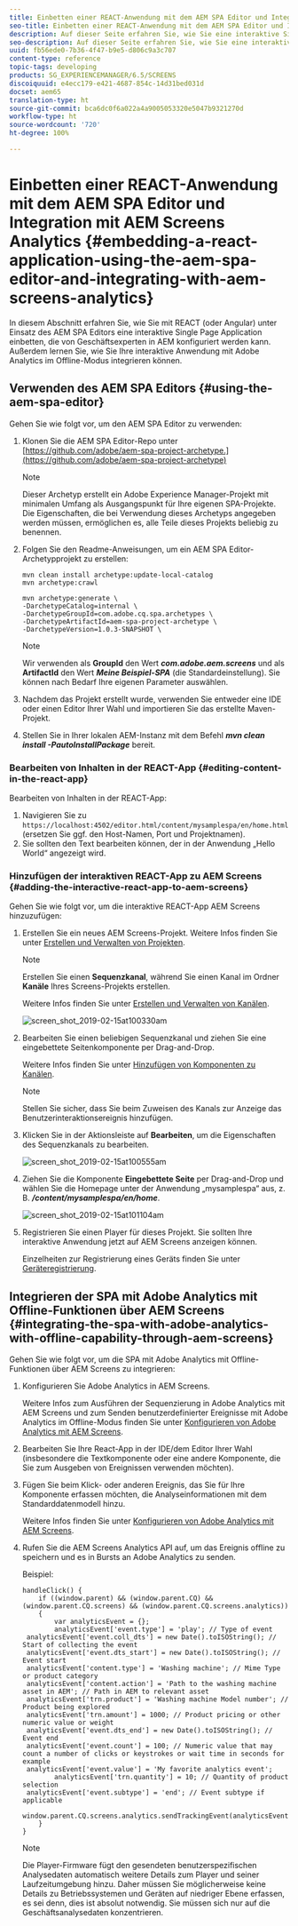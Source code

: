 ```yaml
---
title: Einbetten einer REACT-Anwendung mit dem AEM SPA Editor und Integration mit AEM Screens Analytics
seo-title: Einbetten einer REACT-Anwendung mit dem AEM SPA Editor und Integration mit AEM Screens Analytics
description: Auf dieser Seite erfahren Sie, wie Sie eine interaktive Single Page Application mithilfe von REACT (oder Angular) mit dem AEM SPA-Editor einbetten, der von Geschäftsleuten in AEM konfiguriert werden kann, und wie Sie Ihre interaktive Anwendung offline in Adobe Analytics integrieren.
seo-description: Auf dieser Seite erfahren Sie, wie Sie eine interaktive Single Page Application mithilfe von REACT (oder Angular) mit dem AEM SPA-Editor einbetten, der von Geschäftsleuten in AEM konfiguriert werden kann, und wie Sie Ihre interaktive Anwendung offline in Adobe Analytics integrieren.
uuid: fb56ede0-7b36-4f47-b9e5-d806c9a3c707
content-type: reference
topic-tags: developing
products: SG_EXPERIENCEMANAGER/6.5/SCREENS
discoiquuid: e4ecc179-e421-4687-854c-14d31bed031d
docset: aem65
translation-type: ht
source-git-commit: bca6dc0f6a022a4a9005053320e5047b9321270d
workflow-type: ht
source-wordcount: '720'
ht-degree: 100%

---
```



# Einbetten einer REACT-Anwendung mit dem AEM SPA Editor und Integration mit AEM Screens Analytics {#embedding-a-react-application-using-the-aem-spa-editor-and-integrating-with-aem-screens-analytics}

In diesem Abschnitt erfahren Sie, wie Sie mit REACT (oder Angular) unter Einsatz des AEM SPA Editors eine interaktive Single Page Application einbetten, die von Geschäftsexperten in AEM konfiguriert werden kann. Außerdem lernen Sie, wie Sie Ihre interaktive Anwendung mit Adobe Analytics im Offline-Modus integrieren können.

## Verwenden des AEM SPA Editors {#using-the-aem-spa-editor}

Gehen Sie wie folgt vor, um den AEM SPA Editor zu verwenden:

1. Klonen Sie die AEM SPA Editor-Repo unter [https://github.com/adobe/aem-spa-project-archetype.](https://github.com/adobe/aem-spa-project-archetype)

   >[!NOTE]
   >
   >Dieser Archetyp erstellt ein Adobe Experience Manager-Projekt mit minimalen Umfang als Ausgangspunkt für Ihre eigenen SPA-Projekte. Die Eigenschaften, die bei Verwendung dieses Archetyps angegeben werden müssen, ermöglichen es, alle Teile dieses Projekts beliebig zu benennen.

1. Folgen Sie den Readme-Anweisungen, um ein AEM SPA Editor-Archetypprojekt zu erstellen:

   ```
   mvn clean install archetype:update-local-catalog
   mvn archetype:crawl
   
   mvn archetype:generate \
   -DarchetypeCatalog=internal \
   -DarchetypeGroupId=com.adobe.cq.spa.archetypes \
   -DarchetypeArtifactId=aem-spa-project-archetype \
   -DarchetypeVersion=1.0.3-SNAPSHOT \
   ```

   >[!NOTE]
   >
   >Wir verwenden als **GroupId** den Wert ***com.adobe.aem.screens*** und als **ArtifactId** den Wert ***Meine Beispiel-SPA*** (die Standardeinstellung). Sie können nach Bedarf Ihre eigenen Parameter auswählen.

1. Nachdem das Projekt erstellt wurde, verwenden Sie entweder eine IDE oder einen Editor Ihrer Wahl und importieren Sie das erstellte Maven-Projekt.
1. Stellen Sie in Ihrer lokalen AEM-Instanz mit dem Befehl ***mvn clean install -PautoInstallPackage*** bereit.

### Bearbeiten von Inhalten in der REACT-App {#editing-content-in-the-react-app}

Bearbeiten von Inhalten in der REACT-App:

1. Navigieren Sie zu `https://localhost:4502/editor.html/content/mysamplespa/en/home.html` (ersetzen Sie ggf. den Host-Namen, Port und Projektnamen).
1. Sie sollten den Text bearbeiten können, der in der Anwendung „Hello World“ angezeigt wird.

### Hinzufügen der interaktiven REACT-App zu AEM Screens {#adding-the-interactive-react-app-to-aem-screens}

Gehen Sie wie folgt vor, um die interaktive REACT-App AEM Screens hinzuzufügen:

1. Erstellen Sie ein neues AEM Screens-Projekt. Weitere Infos finden Sie unter [Erstellen und Verwalten von Projekten](creating-a-screens-project.md).

   >[!NOTE]
   >
   >Erstellen Sie einen **Sequenzkanal**, während Sie einen Kanal im Ordner **Kanäle** Ihres Screens-Projekts erstellen.
   >
   >
   >Weitere Infos finden Sie unter [Erstellen und Verwalten von Kanälen](managing-channels.md).

   ![screen_shot_2019-02-15at100330am](assets/screen_shot_2019-02-15at100330am.png)

1. Bearbeiten Sie einen beliebigen Sequenzkanal und ziehen Sie eine eingebettete Seitenkomponente per Drag-and-Drop.

   Weitere Infos finden Sie unter [Hinzufügen von Komponenten zu Kanälen](adding-components-to-a-channel.md).

   >[!NOTE]
   >
   >Stellen Sie sicher, dass Sie beim Zuweisen des Kanals zur Anzeige das Benutzerinteraktionsereignis hinzufügen.

1. Klicken Sie in der Aktionsleiste auf **Bearbeiten**, um die Eigenschaften des Sequenzkanals zu bearbeiten.

   ![screen_shot_2019-02-15at100555am](assets/screen_shot_2019-02-15at100555am.png)

1. Ziehen Sie die Komponente **Eingebettete Seite** per Drag-and-Drop und wählen Sie die Homepage unter der Anwendung „mysamplespa“ aus, z. B. ***/content/mysamplespa/en/home***.

   ![screen_shot_2019-02-15at101104am](assets/screen_shot_2019-02-15at101104am.png)

1. Registrieren Sie einen Player für dieses Projekt. Sie sollten Ihre interaktive Anwendung jetzt auf AEM Screens anzeigen können.

   Einzelheiten zur Registrierung eines Geräts finden Sie unter [Geräteregistrierung](device-registration.md).

## Integrieren der SPA mit Adobe Analytics mit Offline-Funktionen über AEM Screens {#integrating-the-spa-with-adobe-analytics-with-offline-capability-through-aem-screens}

Gehen Sie wie folgt vor, um die SPA mit Adobe Analytics mit Offline-Funktionen über AEM Screens zu integrieren:

1. Konfigurieren Sie Adobe Analytics in AEM Screens.

   Weitere Infos zum Ausführen der Sequenzierung in Adobe Analytics mit AEM Screens und zum Senden benutzerdefinierter Ereignisse mit Adobe Analytics im Offline-Modus finden Sie unter [Konfigurieren von Adobe Analytics mit AEM Screens](configuring-adobe-analytics-aem-screens.md).

1. Bearbeiten Sie Ihre React-App in der IDE/dem Editor Ihrer Wahl (insbesondere die Textkomponente oder eine andere Komponente, die Sie zum Ausgeben von Ereignissen verwenden möchten).
1. Fügen Sie beim Klick- oder anderen Ereignis, das Sie für Ihre Komponente erfassen möchten, die Analyseinformationen mit dem Standarddatenmodell hinzu.

   Weitere Infos finden Sie unter [Konfigurieren von Adobe Analytics mit AEM Screens](configuring-adobe-analytics-aem-screens.md).

1. Rufen Sie die AEM Screens Analytics API auf, um das Ereignis offline zu speichern und es in Bursts an Adobe Analytics zu senden.

   Beispiel:

   ```
   handleClick() {
       if ((window.parent) && (window.parent.CQ) && (window.parent.CQ.screens) && (window.parent.CQ.screens.analytics))
       {
           var analyticsEvent = {};
           analyticsEvent['event.type'] = 'play'; // Type of event
    analyticsEvent['event.coll_dts'] = new Date().toISOString(); // Start of collecting the event
    analyticsEvent['event.dts_start'] = new Date().toISOString(); // Event start
    analyticsEvent['content.type'] = 'Washing machine'; // Mime Type or product category
    analyticsEvent['content.action'] = 'Path to the washing machine asset in AEM'; // Path in AEM to relevant asset
    analyticsEvent['trn.product'] = 'Washing machine Model number'; // Product being explored
    analyticsEvent['trn.amount'] = 1000; // Product pricing or other numeric value or weight
    analyticsEvent['event.dts_end'] = new Date().toISOString(); // Event end
    analyticsEvent['event.count'] = 100; // Numeric value that may count a number of clicks or keystrokes or wait time in seconds for example
    analyticsEvent['event.value'] = 'My favorite analytics event';
           analyticsEvent['trn.quantity'] = 10; // Quantity of product selection
    analyticsEvent['event.subtype'] = 'end'; // Event subtype if applicable
    window.parent.CQ.screens.analytics.sendTrackingEvent(analyticsEvent);
       }
   }
   ```

   >[!NOTE]
   >
   >Die Player-Firmware fügt den gesendeten benutzerspezifischen Analysedaten automatisch weitere Details zum Player und seiner Laufzeitumgebung hinzu. Daher müssen Sie möglicherweise keine Details zu Betriebssystemen und Geräten auf niedriger Ebene erfassen, es sei denn, dies ist absolut notwendig. Sie müssen sich nur auf die Geschäftsanalysedaten konzentrieren.

